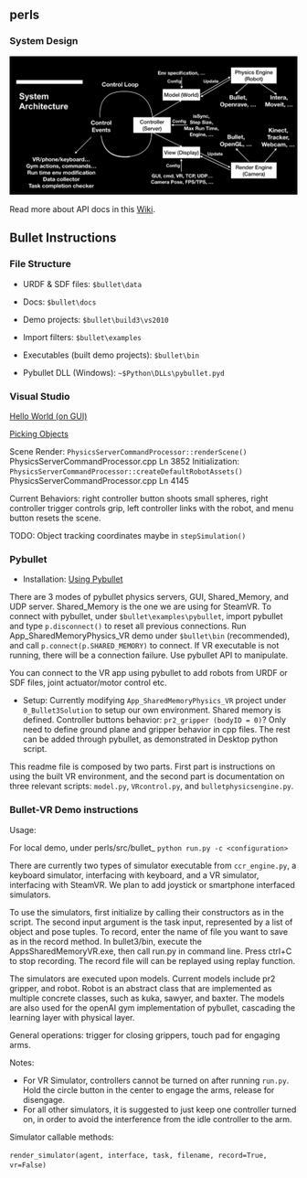 ## perls

### System Design
![Block Diagram](structure.jpg)

Read more about API docs in this [Wiki](https://github.com/JulianYG/perls/wiki).

## Bullet Instructions

### File Structure

- URDF & SDF files: `$bullet\data`

- Docs: `$bullet\docs`

- Demo projects: `$bullet\build3\vs2010`

- Import filters: `$bullet\examples`

- Executables (built demo projects): `$bullet\bin`

- Pybullet DLL (Windows): `~$Python\DLLs\pybullet.pyd`

### Visual Studio

[Hello World (on GUI)](http://bulletphysics.org/mediawiki-1.5.8/index.php/Creating_a_project_from_scratch#Download_and_install_CMake)

[Picking Objects](http://bulletphysics.org/mediawiki-1.5.8/index.php/Picking)

Scene Render: `PhysicsServerCommandProcessor::renderScene()`      PhysicsServerCommandProcessor.cpp     Ln 3852
Initialization: `PhysicsServerCommandProcessor::createDefaultRobotAssets()`      PhysicsServerCommandProcessor.cpp     Ln 4145

Current Behaviors: right controller button shoots small spheres, right controller trigger controls grip, left controller links with the robot, and menu button resets the scene.

TODO: Object tracking coordinates maybe in `stepSimulation()`

### Pybullet

- Installation: 
[Using Pybullet](http://bulletphysics.org/mediawiki-1.5.8/index.php/Using_pybullet)

There are 3 modes of pybullet physics servers, GUI, Shared_Memory, and UDP server. Shared_Memory is the one we are using for SteamVR. To connect with pybullet, under `$bullet\examples\pybullet`, import pybullet and type `p.disconnect()` to reset all previous connections. Run App_SharedMemoryPhysics_VR demo under `$bullet\bin` (recommended),  and call `p.connect(p.SHARED_MEMORY)` to connect. If VR executable is not running, there will be a connection failure. Use pybullet API to manipulate.

You can connect to the VR app using pybullet to add robots from URDF or SDF files, joint actuator/motor control etc.

- Setup:
Currently modifying `App_SharedMemoryPhysics_VR` project under `0_Bullet3Solution` to setup our own environment. Shared memory is defined. Controller buttons behavior: `pr2_gripper (bodyID = 0)`? Only need to define ground plane and gripper behavior in cpp files. The rest can be added through pybullet, as demonstrated in Desktop python script.

This readme file is composed by two parts. First part is instructions on using the built VR environment, and the second part is documentation on three relevant scripts: `model.py`, `VRcontrol.py`, and `bulletphysicsengine.py`.

### Bullet-VR Demo instructions

Usage:

For local demo, under perls/src/bullet_ `python run.py -c <configuration>`

There are currently two types of simulator executable from `ccr_engine.py`, a keyboard simulator, interfacing with keyboard,  and a VR simulator, interfacing with SteamVR. We plan to add joystick or smartphone interfaced simulators.

To use the simulators, first initialize by calling their constructors as in the script. The second input argument is the task input, represented by a list of object and pose tuples. To record, enter the name of file you want to save as in the record method. In bullet3/bin, execute the AppsSharedMemoryVR.exe, then call run.py in command line. Press ctrl+C to stop recording. The record file will can be replayed using replay function.

The simulators are executed upon models. Current models include pr2 gripper, and robot. Robot is an abstract class that are implemented as multiple concrete classes, such as kuka, sawyer, and baxter. The models are also used for the openAI gym implementation of pybullet, cascading the learning layer with physical layer.

General operations: trigger for closing grippers, touch pad for engaging arms.

Notes:

- For VR Simulator, controllers cannot be turned on after running `run.py`. Hold the circle button in the center to engage the arms, release for disengage. 
- For all other simulators, it is suggested to just keep one controller turned on, in order to avoid the interference from the idle controller to the arm.

Simulator callable methods:

`render_simulator(agent, interface, task, filename, record=True, vr=False)`

